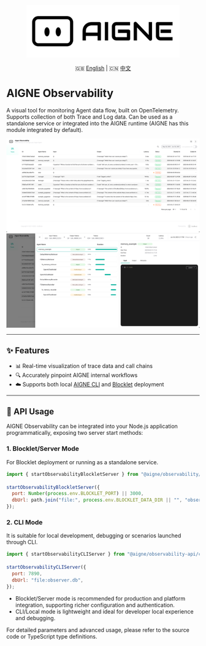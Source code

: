 <p align="center">
  <img src="./logo.svg" alt="AIGNE Logo" width="400"/>
</p>

<p align="center">
  🇬🇧 <a href="./README.md">English</a> | 🇨🇳 <a href="./README.zh.md">中文</a>
</p>

# AIGNE Observability

A visual tool for monitoring Agent data flow, built on OpenTelemetry. Supports collection of both Trace and Log data. Can be used as a standalone service or integrated into the AIGNE runtime (AIGNE has this module integrated by default).

![](./screenshots/list.png)
![](./screenshots/detail.png)

---

## ✨ Features

- 📊 Real-time visualization of trace data and call chains
- 🔍 Accurately pinpoint AIGNE internal workflows
- ☁️ Supports both local [AIGNE CLI](https://www.npmjs.com/package/@aigne/cli) and [Blocklet](https://store.blocklet.dev/blocklets/z2qa2GCqPJkufzqF98D8o7PWHrRRSHpYkNhEh) deployment

---

## 🧩 API Usage

AIGNE Observability can be integrated into your Node.js application programmatically, exposing two server start methods:

### 1. Blocklet/Server Mode

For Blocklet deployment or running as a standalone service.

```js
import { startObservabilityBlockletServer } from "@aigne/observability/server";

startObservabilityBlockletServer({
  port: Number(process.env.BLOCKLET_PORT) || 3000,
  dbUrl: path.join("file:", process.env.BLOCKLET_DATA_DIR || "", "observer.db"),
});
```

### 2. CLI Mode

It is suitable for local development, debugging or scenarios launched through CLI.

```js
import { startObservabilityCLIServer } from "@aigne/observability-api/cli";

startObservabilityCLIServer({
  port: 7890,
  dbUrl: "file:observer.db",
});
```

- Blocklet/Server mode is recommended for production and platform integration, supporting richer configuration and authentication.
- CLI/Local mode is lightweight and ideal for developer local experience and debugging.

For detailed parameters and advanced usage, please refer to the source code or TypeScript type definitions.